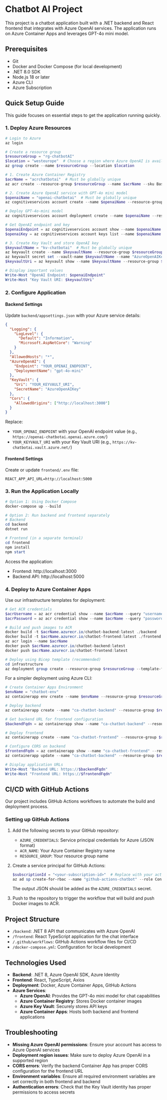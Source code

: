 # Chatbot AI Project

This project is a chatbot application built with a .NET backend and React frontend that integrates with Azure OpenAI services. The application runs on Azure Container Apps and leverages GPT-4o mini model.

## Prerequisites

- Git
- Docker and Docker Compose (for local development)
- .NET 8.0 SDK
- Node.js 18 or later
- Azure CLI
- Azure Subscription

## Quick Setup Guide

This guide focuses on essential steps to get the application running quickly.

### 1. Deploy Azure Resources

```powershell
# Login to Azure
az login

# Create a resource group
$resourceGroup = "rg-chatbotAI"
$location = "westeurope"  # Choose a region where Azure OpenAI is available
az group create --name $resourceGroup --location $location

# 1. Create Azure Container Registry
$acrName = "acrchatbotai"  # Must be globally unique
az acr create --resource-group $resourceGroup --name $acrName --sku Basic --admin-enabled true

# 2. Create Azure OpenAI service with GPT-4o mini model
$openaiName = "openai-chatbotai"  # Must be globally unique
az cognitiveservices account create --name $openaiName --resource-group $resourceGroup --location $location --kind OpenAI --sku s0

# Deploy GPT-4o-mini model
az cognitiveservices account deployment create --name $openaiName --resource-group $resourceGroup --deployment-name "gpt-4o-mini" --model-name "gpt-4o-mini" --model-format "OpenAI" --scale-settings-scale-type "Standard"

# Get OpenAI endpoint and key
$openaiEndpoint = az cognitiveservices account show --name $openaiName --resource-group $resourceGroup --query "endpoint" -o tsv
$openaiKey = az cognitiveservices account keys list --name $openaiName --resource-group $resourceGroup --query "key1" -o tsv

# 3. Create Key Vault and store OpenAI key
$keyvaultName = "kv-chatbotai"  # Must be globally unique
az keyvault create --name $keyvaultName --resource-group $resourceGroup --location $location
az keyvault secret set --vault-name $keyvaultName --name "AzureOpenAIKey" --value $openaiKey
$keyvaultUri = az keyvault show --name $keyvaultName --resource-group $resourceGroup --query "properties.vaultUri" -o tsv

# Display important values
Write-Host "OpenAI Endpoint: $openaiEndpoint"
Write-Host "Key Vault URI: $keyvaultUri"
```

### 2. Configure Application

#### Backend Settings

Update `backend/appsettings.json` with your Azure service details:

```json
{
  "Logging": {
    "LogLevel": {
      "Default": "Information",
      "Microsoft.AspNetCore": "Warning"
    }
  },
  "AllowedHosts": "*",
  "AzureOpenAI": {
    "Endpoint": "YOUR_OPENAI_ENDPOINT",
    "DeploymentName": "gpt-4o-mini"
  },
  "KeyVault": {
    "Uri": "YOUR_KEYVAULT_URI",
    "SecretName": "AzureOpenAIKey"
  },
  "Cors": {
    "AllowedOrigins": ["http://localhost:3000"]
  }
}
```

Replace:
- `YOUR_OPENAI_ENDPOINT` with your OpenAI endpoint value (e.g., `https://openai-chatbotai.openai.azure.com/`)
- `YOUR_KEYVAULT_URI` with your Key Vault URI (e.g., `https://kv-chatbotai.vault.azure.net/`)

#### Frontend Settings

Create or update `frontend/.env` file:

```
REACT_APP_API_URL=http://localhost:5000
```

### 3. Run the Application Locally

```powershell
# Option 1: Using Docker Compose
docker-compose up --build

# Option 2: Run backend and frontend separately
# Backend
cd backend
dotnet run

# Frontend (in a separate terminal)
cd frontend
npm install
npm start
```

Access the application:
- Frontend: http://localhost:3000
- Backend API: http://localhost:5000

### 4. Deploy to Azure Container Apps

Use our infrastructure templates for deployment:

```powershell
# Get ACR credentials
$acrUsername = az acr credential show --name $acrName --query "username" -o tsv
$acrPassword = az acr credential show --name $acrName --query "passwords[0].value" -o tsv

# Build and push images to ACR
docker build -t $acrName.azurecr.io/chatbot-backend:latest ./backend
docker build -t $acrName.azurecr.io/chatbot-frontend:latest ./frontend
az acr login --name $acrName
docker push $acrName.azurecr.io/chatbot-backend:latest
docker push $acrName.azurecr.io/chatbot-frontend:latest

# Deploy using Bicep template (recommended)
cd infrastructure
az deployment group create --resource-group $resourceGroup --template-file container-apps-infra.bicep --parameters container-apps-infra.parameters.json acrName=$acrName acrUsername=$acrUsername acrPassword=$acrPassword openAiEndpoint=$openaiEndpoint keyVaultUri=$keyvaultUri
```

For a simpler deployment using Azure CLI:

```powershell
# Create Container Apps Environment
$envName = "chatbot-env"
az containerapp env create --name $envName --resource-group $resourceGroup --location $location

# Deploy backend
az containerapp create --name "ca-chatbot-backend" --resource-group $resourceGroup --environment $envName --image "$acrName.azurecr.io/chatbot-backend:latest" --target-port 80 --ingress external --registry-server "$acrName.azurecr.io" --registry-username $acrUsername --registry-password $acrPassword --env-vars "AzureOpenAI__Endpoint=$openaiEndpoint" "KeyVault__Uri=$keyvaultUri" "AzureOpenAI__DeploymentName=gpt-4o-mini" "KeyVault__SecretName=AzureOpenAIKey"

# Get backend URL for frontend configuration
$backendFqdn = az containerapp show --name "ca-chatbot-backend" --resource-group $resourceGroup --query properties.configuration.ingress.fqdn -o tsv

# Deploy frontend
az containerapp create --name "ca-chatbot-frontend" --resource-group $resourceGroup --environment $envName --image "$acrName.azurecr.io/chatbot-frontend:latest" --target-port 80 --ingress external --registry-server "$acrName.azurecr.io" --registry-username $acrUsername --registry-password $acrPassword --env-vars "REACT_APP_API_URL=https://$backendFqdn"

# Configure CORS on backend
$frontendFqdn = az containerapp show --name "ca-chatbot-frontend" --resource-group $resourceGroup --query properties.configuration.ingress.fqdn -o tsv
az containerapp update --name "ca-chatbot-backend" --resource-group $resourceGroup --set-env-vars "Cors__AllowedOrigins__0=https://$frontendFqdn"

# Display application URLs
Write-Host "Backend URL: https://$backendFqdn"
Write-Host "Frontend URL: https://$frontendFqdn"
```

## CI/CD with GitHub Actions

Our project includes GitHub Actions workflows to automate the build and deployment process.

### Setting up GitHub Actions

1. Add the following secrets to your GitHub repository:

   - `AZURE_CREDENTIALS`: Service principal credentials for Azure (JSON format)
   - `ACR_NAME`: Your Azure Container Registry name
   - `RESOURCE_GROUP`: Your resource group name

2. Create a service principal for GitHub Actions:

   ```powershell
   $subscriptionId = "<your-subscription-id>"  # Replace with your actual subscription ID
   az ad sp create-for-rbac --name "github-actions-chatbot" --role Contributor --scopes /subscriptions/$subscriptionId --sdk-auth
   ```

   The output JSON should be added as the `AZURE_CREDENTIALS` secret.

3. Push to the repository to trigger the workflow that will build and push Docker images to ACR.

## Project Structure

- `/backend`: .NET 8 API that communicates with Azure OpenAI
- `/frontend`: React TypeScript application for the chat interface
- `/.github/workflows`: GitHub Actions workflow files for CI/CD
- `/docker-compose.yml`: Configuration for local development

## Technologies Used

- **Backend**: .NET 8, Azure OpenAI SDK, Azure Identity
- **Frontend**: React, TypeScript, Axios
- **Deployment**: Docker, Azure Container Apps, GitHub Actions
- **Azure Services**: 
  - **Azure OpenAI**: Provides the GPT-4o mini model for chat capabilities
  - **Azure Container Registry**: Stores Docker container images
  - **Azure Key Vault**: Securely stores API keys
  - **Azure Container Apps**: Hosts both backend and frontend applications

## Troubleshooting

- **Missing Azure OpenAI permissions**: Ensure your account has access to Azure OpenAI services
- **Deployment region issues**: Make sure to deploy Azure OpenAI in a supported region
- **CORS errors**: Verify the backend Container App has proper CORS configuration for the frontend URL
- **Environment variables**: Ensure all required environment variables are set correctly in both frontend and backend
- **Authentication errors**: Check that the Key Vault identity has proper permissions to access secrets
